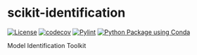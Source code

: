 # scikit-identification
[![License](https://img.shields.io/badge/License-Apache%202.0-blue.svg)](https://opensource.org/licenses/Apache-2.0)
[![codecov](https://github.com/G-Licitra/scikit-identification/actions/workflows/codecov.yml/badge.svg)](https://github.com/G-Licitra/scikit-identification/actions/workflows/codecov.yml)
[![Pylint](https://github.com/G-Licitra/scikit-identification/actions/workflows/pylint.yml/badge.svg)](https://github.com/G-Licitra/scikit-identification/actions/workflows/pylint.yml)
[![Python Package using Conda](https://github.com/G-Licitra/scikit-identification/actions/workflows/python-package-conda.yml/badge.svg)](https://github.com/G-Licitra/scikit-identification/actions/workflows/python-package-conda.yml)

Model Identification Toolkit
